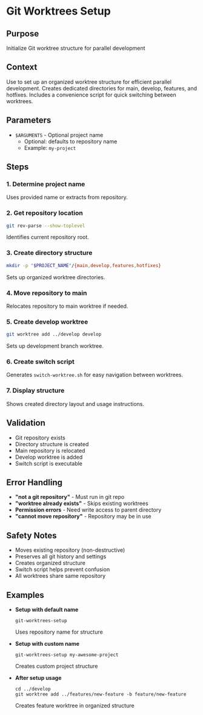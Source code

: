 # Git Worktrees Setup

## Purpose
Initialize Git worktree structure for parallel development

## Context
Use to set up an organized worktree structure for efficient parallel development. Creates dedicated directories for main, develop, features, and hotfixes. Includes a convenience script for quick switching between worktrees.

## Parameters
- `$ARGUMENTS` - Optional project name
  - Optional: defaults to repository name
  - Example: `my-project`

## Steps

### 1. Determine project name
Uses provided name or extracts from repository.

### 2. Get repository location
```bash
git rev-parse --show-toplevel
```
Identifies current repository root.

### 3. Create directory structure
```bash
mkdir -p "$PROJECT_NAME"/{main,develop,features,hotfixes}
```
Sets up organized worktree directories.

### 4. Move repository to main
Relocates repository to main worktree if needed.

### 5. Create develop worktree
```bash
git worktree add ../develop develop
```
Sets up development branch worktree.

### 6. Create switch script
Generates `switch-worktree.sh` for easy navigation between worktrees.

### 7. Display structure
Shows created directory layout and usage instructions.

## Validation
- Git repository exists
- Directory structure is created
- Main repository is relocated
- Develop worktree is added
- Switch script is executable

## Error Handling
- **"not a git repository"** - Must run in git repo
- **"worktree already exists"** - Skips existing worktrees
- **Permission errors** - Need write access to parent directory
- **"cannot move repository"** - Repository may be in use

## Safety Notes
- Moves existing repository (non-destructive)
- Preserves all git history and settings
- Creates organized structure
- Switch script helps prevent confusion
- All worktrees share same repository

## Examples
- **Setup with default name**
  ```
  git-worktrees-setup
  ```
  Uses repository name for structure

- **Setup with custom name**
  ```
  git-worktrees-setup my-awesome-project
  ```
  Creates custom project structure

- **After setup usage**
  ```
  cd ../develop
  git worktree add ../features/new-feature -b feature/new-feature
  ```
  Creates feature worktree in organized structure